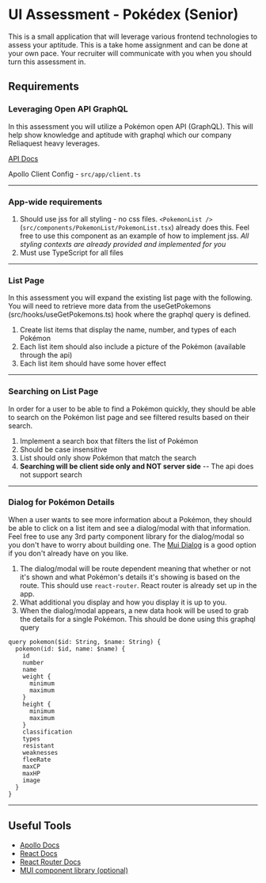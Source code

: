 # UI Assessment - Pokédex (Senior)

This is a small application that will leverage various frontend technologies to assess your aptitude. This is a take home assignment and can be done at your own pace. Your recruiter will communicate with you when you should turn this assessment in.

## Requirements

### Leveraging Open API GraphQL

In this assessment you will utilize a Pokémon open API (GraphQL). This will help show knowledge and aptitude with graphql which our company Reliaquest heavy leverages.

[API Docs](https://wayfair.github.io/dociql/)

Apollo Client Config - `src/app/client.ts`

---

### App-wide requirements

1. Should use jss for all styling - no css files. `<PokemonList />` (`src/components/PokemonList/PokemonList.tsx`) already does this. Feel free to use this component as an example of how to implement jss. _All styling contexts are already provided and implemented for you_
1. Must use TypeScript for all files

---

### List Page

In this assessment you will expand the existing list page with the following. You will need to retrieve more data from the useGetPokemons (src/hooks/useGetPokemons.ts) hook where the graphql query is defined.

1. Create list items that display the name, number, and types of each Pokémon
1. Each list item should also include a picture of the Pokémon (available through the api)
1. Each list item should have some hover effect

---

### Searching on List Page

In order for a user to be able to find a Pokémon quickly, they should be able to search on the Pokémon list page and see filtered results based on their search.

1. Implement a search box that filters the list of Pokémon
1. Should be case insensitive
1. List should only show Pokémon that match the search
1. **Searching will be client side only and NOT server side** -- The api does not support search

---

### Dialog for Pokémon Details

When a user wants to see more information about a Pokémon, they should be able to click on a list item and see a dialog/modal with that information. Feel free to use any 3rd party component library for the dialog/modal so you don't have to worry about building one. The [Mui Dialog](https://mui.com/components/dialogs/) is a good option if you don't already have on you like.

1. The dialog/modal will be route dependent meaning that whether or not it's shown and what Pokémon's details it's showing is based on the route. This should use `react-router`. React router is already set up in the app.
1. What additional you display and how you display it is up to you.
1. When the dialog/modal appears, a new data hook will be used to grab the details for a single Pokémon. This should be done using this graphql query

```gql
query pokemon($id: String, $name: String) {
  pokemon(id: $id, name: $name) {
    id
    number
    name
    weight {
      minimum
      maximum
    }
    height {
      minimum
      maximum
    }
    classification
    types
    resistant
    weaknesses
    fleeRate
    maxCP
    maxHP
    image
  }
}
```

---

## Useful Tools

- [Apollo Docs](https://www.apollographql.com/docs/react/)
- [React Docs](https://reactjs.org/docs/getting-started.html)
- [React Router Docs](https://reactrouter.com/docs/en/v6)
- [MUI component library (optional)](https://mui.com/getting-started/usage/)
